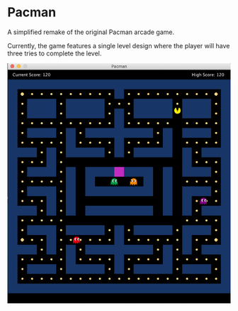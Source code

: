 # Pacman
A simplified remake of the original Pacman arcade game.

Currently, the game features a single level design where the player will have three tries to complete the level. 

![](images/levelDesign.png)
